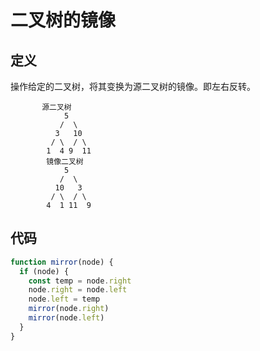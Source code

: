 # 二叉树的镜像

## 定义

操作给定的二叉树，将其变换为源二叉树的镜像。即左右反转。

```
       源二叉树 
    	    5
    	   /  \
    	  3   10
    	 / \  / \
    	1  4 9  11
    	镜像二叉树
    	    5
    	   /  \
    	  10   3
    	 / \  / \
    	4  1 11  9
```

## 代码

```js
function mirror(node) {
  if (node) {
    const temp = node.right
    node.right = node.left
    node.left = temp
    mirror(node.right)
    mirror(node.left)
  }
}
```